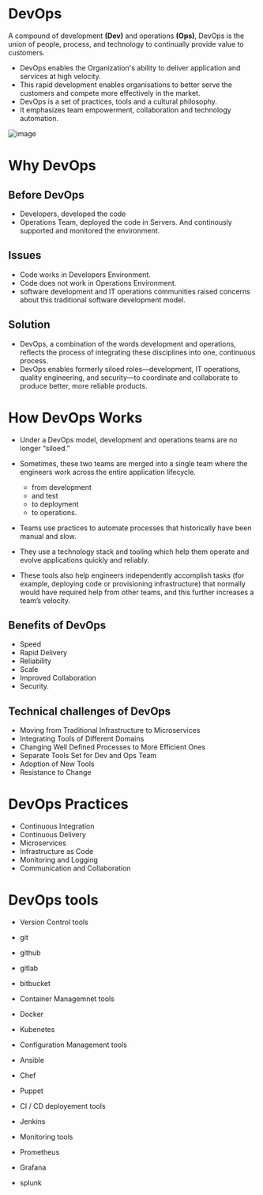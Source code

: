 # DevOps

A compound of development **(Dev)** and operations **(Ops)**, DevOps is the union of people, process, and technology to continually provide value to customers.


- DevOps enables the Organization's ability to deliver application and services at high velocity.
- This rapid development enables organisations to better serve the customers and compete more effectively in the market.
- DevOps is a set of practices, tools and a cultural philosophy.
- It emphasizes team empowerment, collaboration and technology automation.

![image](https://user-images.githubusercontent.com/91851332/146676285-f155a443-d567-43c1-a980-eba8aef38f94.png)


# Why DevOps

## Before DevOps
 
- Developers, developed the code
- Operations Team, deployed the code in Servers. And continously supported and monitored the environment.

## Issues

- Code works in Developers Environment.
- Code does not work in Operations Environment.
- software development and IT operations communities raised concerns about this traditional software development model.

## Solution

- DevOps, a combination of the words development and operations, reflects the process of integrating these disciplines into one, continuous process.
- DevOps enables formerly siloed roles—development, IT operations, quality engineering, and security—to coordinate and collaborate to produce better, more reliable products.


# How DevOps Works

- Under a DevOps model, development and operations teams are no longer “siloed.” 
- Sometimes, these two teams are merged into a single team where the engineers work across the entire application lifecycle.
  - from development
  - and test 
  - to deployment 
  - to operations.

- Teams use practices to automate processes that historically have been manual and slow. 
- They use a technology stack and tooling which help them operate and evolve applications quickly and reliably. 
- These tools also help engineers independently accomplish tasks (for example, deploying code or provisioning infrastructure) that normally would have required help from other teams, and this further increases a team’s velocity.

## Benefits of DevOps

- Speed
- Rapid Delivery
- Reliability
- Scale
- Improved Collaboration
- Security.

## Technical challenges of DevOps

- Moving from Traditional Infrastructure to Microservices
- Integrating Tools of Different Domains
- Changing Well Defined Processes to More Efficient Ones
- Separate Tools Set for Dev and Ops Team
- Adoption of New Tools
- Resistance to Change 


# DevOps Practices

- Continuous Integration
- Continuous Delivery
- Microservices
- Infrastructure as Code
- Monitoring and Logging
- Communication and Collaboration

# DevOps tools

- Version Control tools
 - git
 - github
 - gitlab
 - bitbucket

- Container Managemnet tools
 - Docker
 - Kubenetes

- Configuration Management tools
 - Ansible
 - Chef
 - Puppet

- CI / CD deployement tools
 - Jenkins

- Monitoring tools
 - Prometheus
 - Grafana
 - splunk

